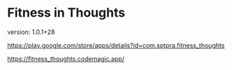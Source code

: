 # Fitness in Thoughts

version: 1.0.1+28

https://play.google.com/store/apps/details?id=com.sptpra.fitness_thoughts

https://fitness_thoughts.codemagic.app/

